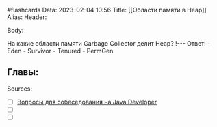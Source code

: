 #flashcards
Data: 2023-02-04 10:56
Title: [[Области памяти в Heap]]
Alias:
Header:




Body:


На какие области памяти Garbage Collector делит Heap?
!---
Ответ:
	- Eden
	- Survivor
	- Tenured
	- PermGen
<!--SR:!2023-03-14,3,330-->




Главы:
-


Sources:
- [ ] [Вопросы для собеседования на Java Developer](https://github.com/enhorse/java-interview/blob/master/README.md#%D0%9E%D0%9E%D0%9F)
- [ ] []()
- [ ] []()
